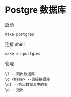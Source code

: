 # Postgre 数据库

启动
```
make postgres
```

连接 shell
```
make sh-postgres
```

管理
```
\l --列出数据库
\c <name> --连接数据库
\dt --列出数据库中的表
\q --退出
```
